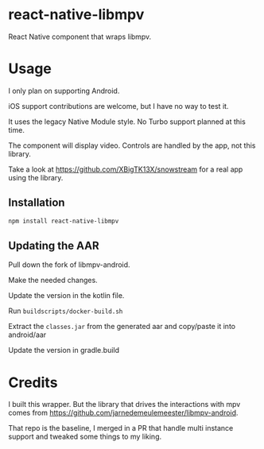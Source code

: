 # react-native-libmpv

React Native component that wraps libmpv.

# Usage

I only plan on supporting Android.

iOS support contributions are welcome, but I have no way to test it.

It uses the legacy Native Module style. No Turbo support planned at this time.

The component will display video. Controls are handled by the app, not this library.

Take a look at https://github.com/XBigTK13X/snowstream for a real app using the library.

## Installation

```sh
npm install react-native-libmpv
```

## Updating the AAR

Pull down the fork of libmpv-android.

Make the needed changes.

Update the version in the kotlin file.

Run `buildscripts/docker-build.sh`

Extract the `classes.jar` from the generated aar and copy/paste it into android/aar

Update the version in gradle.build

# Credits

I built this wrapper. But the library that drives the interactions with mpv comes from https://github.com/jarnedemeulemeester/libmpv-android.

That repo is the baseline, I merged in a PR that handle multi instance support and tweaked some things to my liking.
